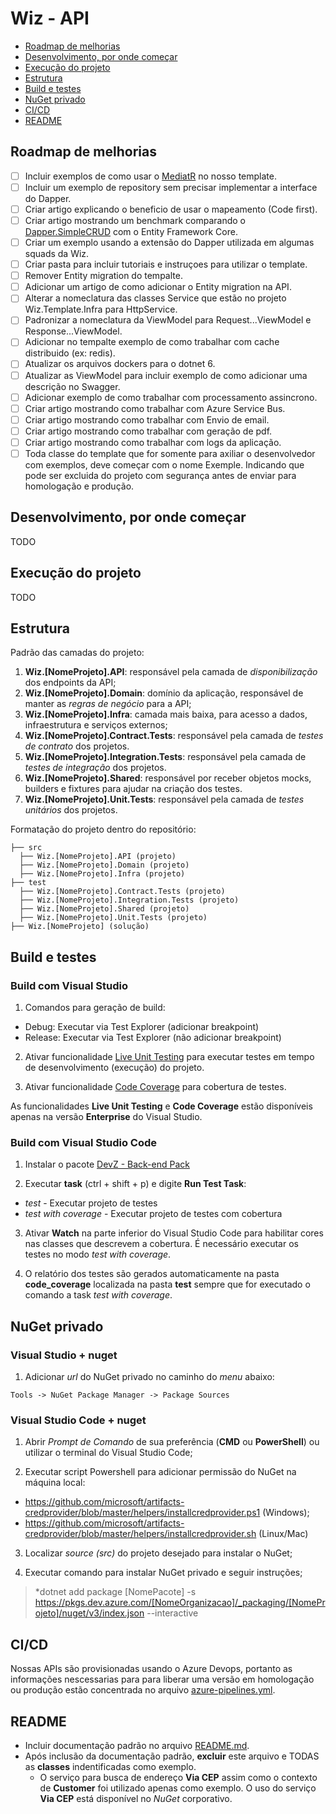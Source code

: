 # Wiz - API

- [Roadmap de melhorias](#roadmap-de-melhorias)
- [Desenvolvimento, por onde começar](#desenvolvimento-por-onde-começar)
- [Execução do projeto](#execução-do-projeto)
- [Estrutura](#estrutura)
- [Build e testes](#build-e-testes)
- [NuGet privado](#nuget-privado)
- [CI/CD](#ci/cd)
- [README](#readme)

## Roadmap de melhorias

- [ ] Incluir exemplos de como usar o [MediatR](https://github.com/jbogard/MediatR) no nosso template.
- [ ] Incluir um exemplo de repository sem precisar implementar a interface do Dapper.
- [ ] Criar artigo explicando o beneficio de usar o mapeamento (Code first).
- [ ] Criar artigo mostrando um benchmark comparando o [Dapper.SimpleCRUD](https://github.com/ericdc1/Dapper.SimpleCRUD) com o Entity Framework Core.
- [ ] Criar um exemplo usando a extensão do Dapper utilizada em algumas squads da Wiz.
- [ ] Criar pasta para incluir tutoriais e instruçoes para utilizar o template.
- [ ] Remover Entity migration do tempalte.
- [ ] Adicionar um artigo de como adicionar o Entity migration na API.
- [ ] Alterar a nomeclatura das classes Service que estão no projeto Wiz.Template.Infra para HttpService.
- [ ] Padronizar a nomeclatura da ViewModel para Request...ViewModel e Response...ViewModel.
- [ ] Adicionar no tempalte exemplo de como trabalhar com cache distribuido (ex: redis).
- [ ] Atualizar os arquivos dockers para o dotnet 6.
- [ ] Atualizar as ViewModel para incluir exemplo de como adicionar uma descrição no Swagger.
- [ ] Adicionar exemplo de como trabalhar com processamento assincrono.
- [ ] Criar artigo mostrando como trabalhar com Azure Service Bus.
- [ ] Criar artigo mostrando como trabalhar com Envio de email.
- [ ] Criar artigo mostrando como trabalhar com geração de pdf.
- [ ] Criar artigo mostrando como trabalhar com logs da aplicação.
- [ ] Toda classe do template que for somente para axiliar o desenvolvedor com exemplos, deve começar com o nome Exemple. Indicando que pode ser excluida do projeto com segurança antes de enviar para homologação e produção.

## Desenvolvimento, por onde começar

TODO

## Execução do projeto

TODO

## Estrutura

Padrão das camadas do projeto:

1. **Wiz.[NomeProjeto].API**: responsável pela camada de *disponibilização* dos endpoints da API;
2. **Wiz.[NomeProjeto].Domain**: domínio da aplicação, responsável de manter as *regras de negócio* para a API;
3. **Wiz.[NomeProjeto].Infra**: camada mais baixa, para acesso a dados, infraestrutura e serviços externos;
4. **Wiz.[NomeProjeto].Contract.Tests**: responsável pela camada de *testes de contrato* dos projetos.
5. **Wiz.[NomeProjeto].Integration.Tests**: responsável pela camada de *testes de integração* dos projetos.
6. **Wiz.[NomeProjeto].Shared**: responsável por receber objetos mocks, builders e fixtures para ajudar na criação dos testes.
7. **Wiz.[NomeProjeto].Unit.Tests**: responsável pela camada de *testes unitários* dos projetos.

Formatação do projeto dentro do repositório:

```console
├── src 
  ├── Wiz.[NomeProjeto].API (projeto)
  ├── Wiz.[NomeProjeto].Domain (projeto)
  ├── Wiz.[NomeProjeto].Infra (projeto)
├── test
  ├── Wiz.[NomeProjeto].Contract.Tests (projeto)
  ├── Wiz.[NomeProjeto].Integration.Tests (projeto)
  ├── Wiz.[NomeProjeto].Shared (projeto)
  ├── Wiz.[NomeProjeto].Unit.Tests (projeto)
├── Wiz.[NomeProjeto] (solução)
```

## Build e testes

### **Build com Visual Studio**

1. Comandos para geração de build:

- Debug: Executar via Test Explorer (adicionar breakpoint)
- Release: Executar via Test Explorer (não adicionar breakpoint)

2. Ativar funcionalidade [Live Unit Testing](https://docs.microsoft.com/pt-br/visualstudio/test/live-unit-testing?view=vs-2022) para executar testes em tempo de desenvolvimento (execução) do projeto.

3. Ativar funcionalidade [Code Coverage](https://docs.microsoft.com/en-us/visualstudio/test/using-code-coverage-to-determine-how-much-code-is-being-tested?view=vs-2022) para cobertura de testes.

As funcionalidades **Live Unit Testing** e **Code Coverage** estão disponíveis apenas na versão **Enterprise** do Visual Studio.

### **Build com Visual Studio Code**

1. Instalar o pacote [DevZ - Back-end Pack
](https://marketplace.visualstudio.com/items?itemName=WizSolucoes.devz-back-end-pack)

2. Executar **task** (ctrl + shift + p) e digite **Run Test Task**:

- *test* - Executar projeto de testes
- *test with coverage* - Executar projeto de testes com cobertura

3. Ativar **Watch** na parte inferior do Visual Studio Code para habilitar cores nas classes que descrevem a cobertura. É necessário executar os testes no modo *test with coverage*.

4. O relatório dos testes são gerados automaticamente na pasta **code_coverage** localizada na pasta **test** sempre que for executado o comando a task *test with coverage*.

## NuGet privado

### **Visual Studio + nuget**

1. Adicionar *url* do NuGet privado no caminho do *menu* abaixo:

```console
Tools -> NuGet Package Manager -> Package Sources
```

### **Visual Studio Code + nuget**

1. Abrir *Prompt de Comando* de sua preferência (**CMD** ou **PowerShell**) ou utilizar o terminal do Visual Studio Code;

2. Executar script Powershell para adicionar permissão do NuGet na máquina local:

- https://github.com/microsoft/artifacts-credprovider/blob/master/helpers/installcredprovider.ps1 (Windows);
- https://github.com/microsoft/artifacts-credprovider/blob/master/helpers/installcredprovider.sh (Linux/Mac)

3. Localizar *source (src)* do projeto desejado para instalar o NuGet;

4. Executar comando para instalar NuGet privado e seguir instruções;

  > *dotnet add package [NomePacote] -s https://pkgs.dev.azure.com/[NomeOrganizacao]/_packaging/[NomeProjeto]/nuget/v3/index.json --interactive

## CI/CD

Nossas APIs são provisionadas usando o Azure Devops, portanto as informações nescessarias para para liberar uma versão em homologação ou produção estão concentrada no arquivo [azure-pipelines.yml](azure-pipelines.yml).

## README

- Incluir documentação padrão no arquivo [README.md](README.md).
- Após inclusão da documentação padrão, **excluir** este arquivo e TODAS as **classes** indentificadas como exemplo.
  - O serviço para busca de endereço **Via CEP** assim como o contexto de **Customer** foi utilizado apenas como exemplo. O uso do serviço **Via CEP** está disponível no *NuGet* corporativo.